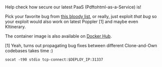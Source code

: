 Help check how secure our latest PaaS (Pdftohtml-as-a-Service) is!

<!-- meme here plz -->

Pick your favorite bug from
[this bloody list](https://gitlab.freedesktop.org/poppler/poppler/-/commits/master/poppler/JBIG2Stream.cc),
or really, just exploit *that bug* so your exploit would also work on latest Poppler [1] and maybe even KItinerary.

The container image is also available on [Docker Hub](https://hub.docker.com/hsogroupie/pdftohtml).

[1] Yeah, turns out propagating bug fixes between different Clone-and-Own codebases takes time :)

```
socat -t90 stdio tcp-connect:$DEPLOY_IP:31337
```
